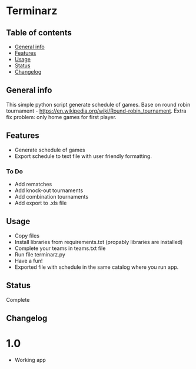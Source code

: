 # Terminarz

## Table of contents
* [General info](#general-info)
* [Features](#features)
* [Usage](#usage)
* [Status](#status)
* [Changelog](#changelog)


## General info
This simple python script generate schedule of games. Base on round robin tournament - https://en.wikipedia.org/wiki/Round-robin_tournament.
Extra fix problem: only home games for first player.
	
## Features
* Generate schedule of games
* Export schedule to text file with user friendly formatting.


### To Do
* Add rematches
* Add knock-out tournaments
* Add combination tournaments
* Add export to .xls file
	
## Usage
* Copy files
* Install libraries from requirements.txt (propably libraries are installed)
* Complete your teams in teams.txt file
* Run file terminarz.py
* Have a fun!
* Exported file with schedule in the same catalog where you run app.

## Status
Complete

## Changelog
# 1.0
* Working app
